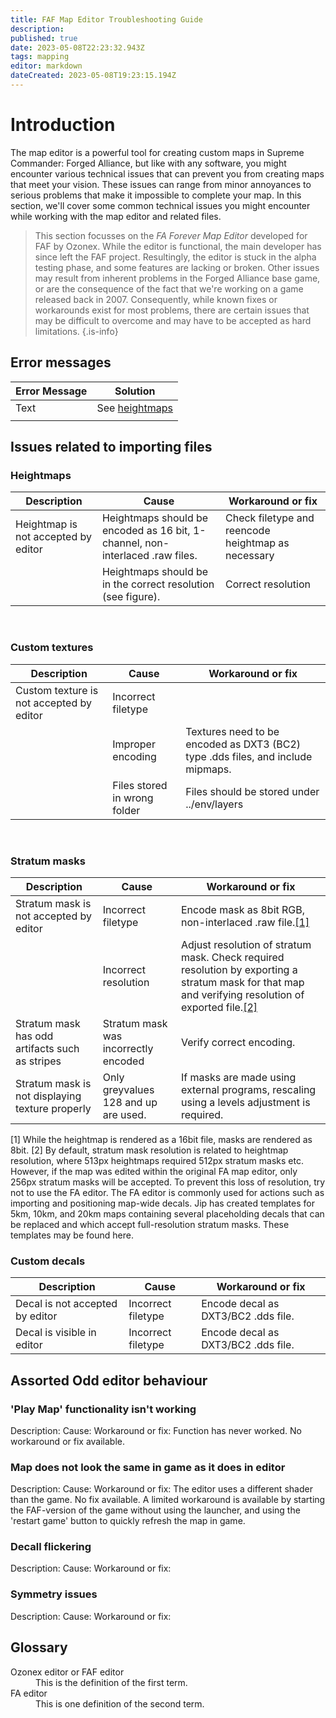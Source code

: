 ```yaml
---
title: FAF Map Editor Troubleshooting Guide
description: 
published: true
date: 2023-05-08T22:23:32.943Z
tags: mapping
editor: markdown
dateCreated: 2023-05-08T19:23:15.194Z
---
```


# Introduction
The map editor is a powerful tool for creating custom maps in Supreme Commander: Forged Alliance, but like with any software, you might encounter various technical issues that can prevent you from creating maps that meet your vision. These issues can range from minor annoyances to serious problems that make it impossible to complete your map. In this section, we'll cover some common technical issues you might encounter while working with the map editor and related files.

> This section focusses on the *FA Forever Map Editor* developed for FAF by Ozonex. While the editor is functional, the main developer has since left the FAF project. Resultingly, the editor is stuck in the alpha testing phase, and some features are lacking or broken. Other issues may result from inherent problems in the Forged Alliance base game, or are the consequence of the fact that we're working on a game released back in 2007. Consequently, while known fixes or workarounds exist for most problems, there are certain issues that may be difficult to overcome and may have to be accepted as hard limitations.
{.is-info}

## Error messages
| Error Message | Solution |
|-|-|
| Text | See [heightmaps](/en/map-development/faf-map-editor-troubleshooting#heightmaps) |
| | |

## Issues related to importing files

### Heightmaps
| Description | Cause | Workaround or fix |
|-|-|-|
| Heightmap is not accepted by editor | Heightmaps should be encoded as 16 bit, 1-channel, non-interlaced .raw files. | Check filetype and reencode heightmap as necessary
| | Heightmaps should be in the correct resolution (see figure). | Correct resolution |
<br />

### Custom textures
| Description | Cause | Workaround or fix |
|-|-|-|
| Custom texture is not accepted by editor | Incorrect filetype | |
| | Improper encoding | Textures need to be encoded as DXT3 (BC2) type .dds files, and include mipmaps. |
| | Files stored in wrong folder | Files should be stored under ../env/layers|
<br />

### Stratum masks
| Description | Cause | Workaround or fix |
|-|-|-|
| Stratum mask is not accepted by editor | Incorrect filetype | Encode mask as 8bit RGB, non-interlaced .raw file.[[1]]() |
| | Incorrect resolution | Adjust resolution of stratum mask. Check required resolution by exporting a stratum mask for that map and verifying resolution of exported file.[[2]]() |
| Stratum mask has odd artifacts such as stripes | Stratum mask was incorrectly encoded | Verify correct encoding. |
| Stratum mask is not displaying texture properly | Only greyvalues 128 and up are used. | If masks are made using external programs, rescaling using a levels adjustment is required. | 

[1] While the heightmap is rendered as a 16bit file, masks are rendered as 8bit.
[2] By default, stratum mask resolution is related to heightmap resolution, where 513px heightmaps required 512px stratum masks etc. However, if the map was edited within the original FA map editor, only 256px stratum masks will be accepted. To prevent this loss of resolution, try not to use the FA editor. The FA editor is commonly used for actions such as importing and positioning map-wide decals. Jip has created templates for 5km, 10km, and 20km maps containing several placeholding decals that can be replaced and which accept full-resolution stratum masks. These templates may be found here.

### Custom decals
| Description | Cause | Workaround or fix |
|-|-|-|
| Decal is not accepted by editor | Incorrect filetype | Encode decal as DXT3/BC2 .dds file. |
| Decal is visible in editor | Incorrect filetype | Encode decal as DXT3/BC2 .dds file. |


## Assorted Odd editor behaviour
### 'Play Map' functionality isn't working
Description:
Cause:
Workaround or fix: 
Function has never worked. No workaround or fix available.
### Map does not look the same in game as it does in editor
Description:
Cause:
Workaround or fix: 
The editor uses a different shader than the game. No fix available.
A limited workaround is available by starting the FAF-version of the game without using the launcher, and using the 'restart game' button to quickly refresh the map in game. 
### Decall flickering
Description:
Cause:
Workaround or fix: 
### Symmetry issues
Description:
Cause:
Workaround or fix: 

## Glossary
<dl>
  <dt>Ozonex editor or FAF editor</dt>
  <dd>This is the definition of the first term.</dd>
  <dt>FA editor</dt>
  <dd>This is one definition of the second term. </dd>
</dl>
